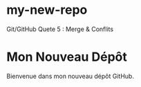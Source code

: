 # my-new-repo
Git/GitHub Quete 5 : Merge &amp; Conflits

# Mon Nouveau Dépôt

Bienvenue dans mon nouveau dépôt GitHub.
